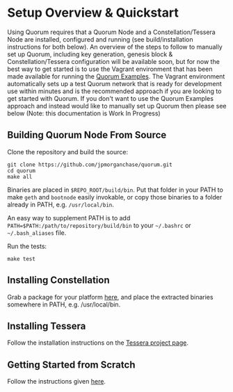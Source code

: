 # Setup Overview & Quickstart

Using Quorum requires that a Quorum Node and a Constellation/Tessera Node are installed, configured and
running (see build/installation instructions for both below). An overview of the steps to follow to manually set up Quorum, including key generation, genesis block & Constellation/Tessera configuration will be available soon, but for now the best way to get started is to use the Vagrant environment that has been made available for running the [Quorum Examples](../Quorum-Examples). The Vagrant environment automatically sets up a test Quorum network that is ready for development use within minutes and is the recommended approach if you are looking to get started with Quorum.  If you don't want to use the Quorum Examples approach and instead would like to manually set up Quorum then please see below (Note: this documentation is Work In Progress)

## Building Quorum Node From Source

Clone the repository and build the source:

```
git clone https://github.com/jpmorganchase/quorum.git
cd quorum
make all
```

Binaries are placed in `$REPO_ROOT/build/bin`. Put that folder in your PATH to make `geth` and `bootnode` easily invokable, or copy those binaries to a folder already in PATH, e.g. `/usr/local/bin`.

An easy way to supplement PATH is to add `PATH=$PATH:/path/to/repository/build/bin` to your `~/.bashrc` or `~/.bash_aliases` file.

Run the tests:

```
make test
```

## Installing Constellation
Grab a package for your platform [here](https://github.com/jpmorganchase/constellation/releases), and place the extracted binaries somewhere in PATH, e.g. /usr/local/bin.

## Installing Tessera
Follow the installation instructions on the [Tessera project page](https://github.com/jpmorganchase/tessera).

## Getting Started from Scratch
Follow the instructions given [here](../Getting-Started-From-Scratch).
